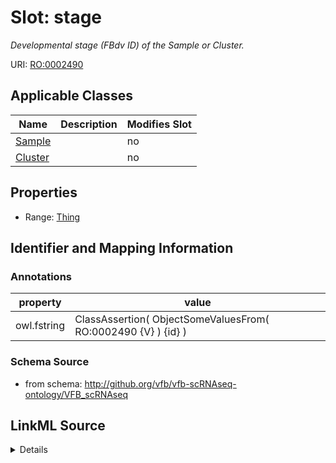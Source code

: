 # Slot: stage


_Developmental stage (FBdv ID) of the Sample or Cluster._



URI: [RO:0002490](http://purl.obolibrary.org/obo/RO_0002490)



<!-- no inheritance hierarchy -->




## Applicable Classes

| Name | Description | Modifies Slot |
| --- | --- | --- |
[Sample](Sample.md) |  |  no  |
[Cluster](Cluster.md) |  |  no  |







## Properties

* Range: [Thing](Thing.md)





## Identifier and Mapping Information





### Annotations

| property | value |
| --- | --- |
| owl.fstring | ClassAssertion( ObjectSomeValuesFrom( RO:0002490 {V} ) {id} ) |



### Schema Source


* from schema: http://github.org/vfb/vfb-scRNAseq-ontology/VFB_scRNAseq




## LinkML Source

<details>
```yaml
name: stage
annotations:
  owl.fstring:
    tag: owl.fstring
    value: ClassAssertion( ObjectSomeValuesFrom( RO:0002490 {V} ) {id} )
description: Developmental stage (FBdv ID) of the Sample or Cluster.
from_schema: http://github.org/vfb/vfb-scRNAseq-ontology/VFB_scRNAseq
rank: 1000
slot_uri: RO:0002490
alias: stage
domain_of:
- Sample
- Cluster
range: Thing

```
</details>